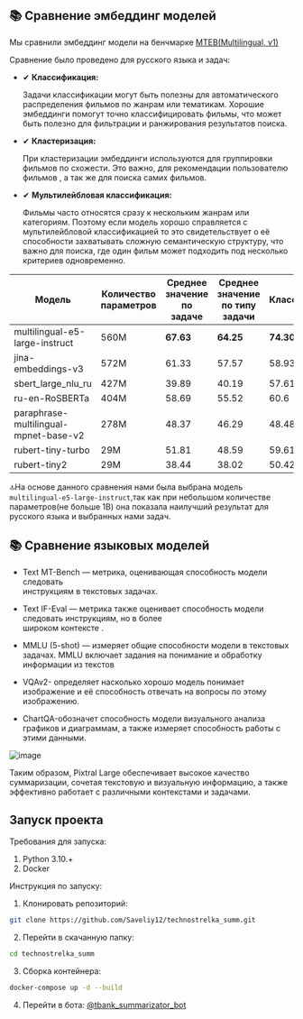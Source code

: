 
## 📚 Сравнение эмбеддинг моделей 

Мы сравнили эмбеддинг модели на бенчмарке [MTEB(Multilingual, v1)](https://huggingface.co/spaces/mteb/leaderboard)

Сравнение было проведено для русского языка и задач:

-   ✔ **Классификация:**  
    
    Задачи классификации могут быть полезны для автоматического распределения фильмов по жанрам или тематикам. Хорошие эмбеддинги помогут точно классифицировать фильмы, что может быть полезно для фильтрации и ранжирования результатов поиска.
    
-   ✔ **Кластеризация:**  
   
    При кластеризации эмбеддинги используются для группировки фильмов по схожести. Это важно, для рекомендации пользователю фильмов  , а так же для поиска самих фильмов.
    
-  ✔ **Мультилейбловая  классификация:**  
    
    Фильмы часто относятся сразу к нескольким жанрам или категориям. Поэтому если модель хорошо справляется с мультилейбловой классификацией то  это свидетельствует о её способности захватывать сложную семантическую структуру, что важно для поиска, где один фильм может подходить под несколько критериев одновременно.


| Модель| Количество параметров | Среднее значение по задаче | Среднее значение по типу задачи | Классификация | Кластеризации | Мультилейбловая классификация | 
|--------------------------------------------|-------------|-------------|-----------------|----------------|------------|---------------------------|
| multilingual-e5-large-instruct | 560M | **67.63** | **64.25** | **74.30** | **58.17** | **50.01** |
|jina-embeddings-v3 | 572M | 61.33| 57.57| 58.93 | 45.17 | 47.42 |
| sbert_large_nlu_ru | 427M | 39.89 | 40.19 | 57.61 | 46.34 | 35.84 |
| ru-en-RoSBERTa | 404M| 58.69 | 55.52 | 60.6 | 47.34 | 44.69 | 
| paraphrase-multilingual-mpnet-base-v2 | 278M | 48.37 | 46.29 | 48.48 | 40.05 | 39.98 |  
| rubert-tiny-turbo | 29M | 51.81 | 48.59 | 59.61 | 38.93 | 38.95 |  
| rubert-tiny2 | 29M | 38.44 | 38.02 | 50.42 | 36.67 | 36.87 |

🔝На основе данного сравнения нами была выбрана модель `multilingual-e5-large-instruct`,так как при небольшом количестве параметров(не больше 1B) она показала наилучший результат для русского языка и выбранных нами задач.



## 📚 Сравнение языковых моделей 

 - Text MT-Bench — метрика, оценивающая способность модели следовать   
   инструкциям в текстовых задачах.   
   
  - Text IF-Eval — метрика также оценивает способность модели следовать инструкциям, но в более   
   широком контексте .
   
  - MMLU (5-shot) — измеряет общие способности модели    в текстовых
   задачах. MMLU включает задания на понимание и обработку    информации
   из текстов 
   
 - VQAv2- определяет насколько хорошо модель    понимает изображение и
   её способность отвечать на вопросы по этому    изображению. 
   
-  ChartQA-обозначет способность модели визуального анализа    графиков
   и диаграммам, а также измеряет способность работы с этими    данными.

![image](https://github.com/user-attachments/assets/1cf2b177-08a3-4989-9454-9437d78d4aa7)

Таким образом, Pixtral Large обеспечивает высокое качество суммаризации, сочетая текстовую и визуальную информацию, а также эффективно работает с различными контекстами и задачами.

## Запуск проекта

Требования для запуска:

 1. Python 3.10.+
 2. Docker

Инструкция по запуску: 

1. Клонировать репозиторий:
 ```bash
git clone https://github.com/Saveliy12/technostrelka_summ.git
```

2. Перейти в скачанную папку:
```bash
cd technostrelka_summ
```

3.  Сборка контейнера:

```bash
docker-compose up -d --build
```
4. Перейти в бота:  [@tbank_summarizator_bot](https://t.me/tbank_summarizator_bot)

